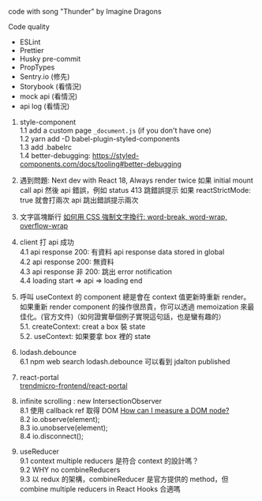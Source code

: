 code with song "Thunder" by Imagine Dragons

Code quality

- ESLint
- Prettier
- Husky pre-commit
- PropTypes
- Sentry.io (修先)
- Storybook (看情況)
- mock api (看情況)
- api log (看情況)

1. style-component  
   1.1 add a custom page `_document.js` (if you don't have one)  
   1.2 yarn add -D babel-plugin-styled-components  
   1.3 add .babelrc  
   1.4 better-debugging: https://styled-components.com/docs/tooling#better-debugging

2. 遇到問題: Next dev with React 18, Always render twice
   如果 initial mount call api 然後 api 錯誤，例如 status 413 跳錯誤提示
   如果 reactStrictMode: true 就會打兩次 api 跳出錯誤提示兩次

3. 文字區塊斷行
   [如何用 CSS 強制文字換行: word-break, word-wrap, overflow-wrap](https://shubo.io/word-wrap-vs-word-break/)

4. client 打 api 成功  
   4.1 api response 200: 有資料 api response data stored in global  
   4.2 api response 200: 無資料  
   4.3 api response 非 200: 跳出 error notification  
   4.4 loading start => api => loading end

5. 呼叫 useContext 的 component 總是會在 context 值更新時重新 render。如果重新 render component 的操作很昂貴，你可以透過 memoization 來最佳化。(官方文件)（如何證實舉個例子實現這句話，也是蠻有趣的）  
   5.1. createContext: creat a box 裝 state  
   5.2. useContext: 如果要拿 box 裡的 state

6. lodash.debounce  
   6.1 npm web search lodash.debounce 可以看到 jdalton published

7. react-portal  
   [trendmicro-frontend/react-portal](https://github.com/trendmicro-frontend/react-portal)

8. infinite scrolling : new IntersectionObserver  
   8.1 使用 callback ref 取得 DOM [How can I measure a DOM node?](https://reactjs.org/docs/hooks-faq.html#how-can-i-measure-a-dom-node)  
   8.2 io.observe(element);  
   8.3 io.unobserve(element);  
   8.4 io.disconnect();

9. useReducer  
   9.1 context multiple reducers 是符合 context 的設計嗎？  
   9.2 WHY no combineReducers  
   9.3 以 redux 的架構，combineReducer 是官方提供的 method，但 combine multiple reducers in React Hooks 合適嗎
